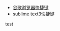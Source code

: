 * [谷歌浏览器快捷键](https://blog.csdn.net/zrds2e/article/details/78147297)
* [sublime text3快捷键](https://blog.csdn.net/zrds2e/article/details/78147297)


test